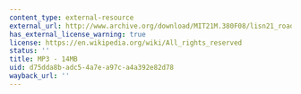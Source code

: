 ```yaml
---
content_type: external-resource
external_url: http://www.archive.org/download/MIT21M.380F08/lisn21_roads.mp3
has_external_license_warning: true
license: https://en.wikipedia.org/wiki/All_rights_reserved
status: ''
title: MP3 - 14MB
uid: d75dda8b-adc5-4a7e-a97c-a4a392e82d78
wayback_url: ''
---
```

